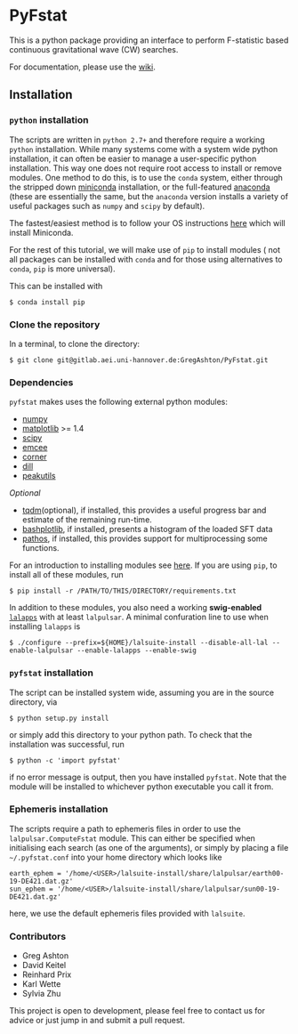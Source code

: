 # PyFstat

This is a python package providing an interface to perform F-statistic based
continuous gravitational wave (CW) searches.

For documentation, please use the [wiki](https://gitlab.aei.uni-hannover.de/GregAshton/PyFstat/wikis/home).

## Installation

### `python` installation
The scripts are written in `python 2.7+` and therefore require a working
`python` installation. While many systems come with a system wide python
installation, it can often be easier to manage a user-specific python
installation. This way one does not require root access to install or remove
modules. One method to do this, is to use the `conda` system, either through
the stripped down [miniconda](http://conda.pydata.org/miniconda.html)
installation, or the full-featured
[anaconda](https://www.continuum.io/downloads) (these are essentially the
same, but the `anaconda` version installs a variety of useful packages such as
`numpy` and `scipy` by default).

The fastest/easiest method is to follow your OS instructions
[here](https://conda.io/docs/install/quick.html) which will install Miniconda.

For the rest of this tutorial, we will make use of `pip` to install modules (
not all packages can be installed with `conda` and for those using alternatives
to `conda`, `pip` is more universal).

This can be installed with
```
$ conda install pip
```

### Clone the repository

In a terminal, to clone the directory:

```
$ git clone git@gitlab.aei.uni-hannover.de:GregAshton/PyFstat.git
```

### Dependencies

`pyfstat` makes uses the following external python modules:

* [numpy](http://www.numpy.org/)
* [matplotlib](http://matplotlib.org/) >= 1.4
* [scipy](https://www.scipy.org/)
* [emcee](http://dan.iel.fm/emcee/current/)
* [corner](https://pypi.python.org/pypi/corner/)
* [dill](https://pypi.python.org/pypi/dill)
* [peakutils](https://pypi.python.org/pypi/PeakUtils)

*Optional*
* [tqdm](https://pypi.python.org/pypi/tqdm)(optional), if installed, this
  provides a useful progress bar and estimate of the remaining run-time.
* [bashplotlib](https://github.com/glamp/bashplotlib), if installed, presents
  a histogram of the loaded SFT data
* [pathos](https://pypi.python.org/pypi/pathos), if installed, this provides
  support for multiprocessing some functions.

For an introduction to installing modules see
[here](https://docs.python.org/3.5/installing/index.html). If you are using
`pip`, to install all of these modules, run
```
$ pip install -r /PATH/TO/THIS/DIRECTORY/requirements.txt
```

In addition to these modules, you also need a working **swig-enabled**
[`lalapps`](http://software.ligo.org/docs/lalsuite/lalsuite/) with
  at least `lalpulsar`. A minimal confuration line to use when installing
`lalapps` is

```
$ ./configure --prefix=${HOME}/lalsuite-install --disable-all-lal --enable-lalpulsar --enable-lalapps --enable-swig
```


### `pyfstat` installation

The script can be installed system wide, assuming you are in the source directory, via
```
$ python setup.py install
```
or simply add this directory to your python path. To check that the installation
was successful, run
```
$ python -c 'import pyfstat'
```
if no error message is output, then you have installed `pyfstat`. Note that
the module will be installed to whichever python executable you call it from.

### Ephemeris installation

The scripts require a path to ephemeris files in order to use the
`lalpulsar.ComputeFstat` module. This can either be specified when initialising
each search (as one of the arguments), or simply by placing a file
`~/.pyfstat.conf` into your home directory which looks like

```
earth_ephem = '/home/<USER>/lalsuite-install/share/lalpulsar/earth00-19-DE421.dat.gz'
sun_ephem = '/home/<USER>/lalsuite-install/share/lalpulsar/sun00-19-DE421.dat.gz'
```
here, we use the default ephemeris files provided with `lalsuite`.

### Contributors

* Greg Ashton
* David Keitel
* Reinhard Prix
* Karl Wette
* Sylvia Zhu

This project is open to development, please feel free to contact us
for advice or just jump in and submit a pull request.
